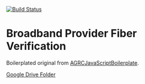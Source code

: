 [![Build Status](https://travis-ci.org/agrc/fiber-verification.svg)](https://travis-ci.org/agrc/fiber-verification)

Broadband Provider Fiber Verification
===================================

Boilerplated original from [AGRCJavaScriptBoilerplate](https://github.com/agrc/AGRCJavaScriptProjectBoilerPlate).

[Google Drive Folder](https://drive.google.com/a/utah.gov/folderview?id=0ByBPl4Mwaw9IWVdnZEExZzhtalE&usp=sharing)